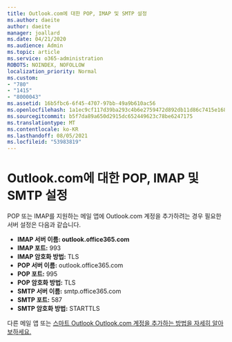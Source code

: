 ```yaml
---
title: Outlook.com에 대한 POP, IMAP 및 SMTP 설정
ms.author: daeite
author: daeite
manager: joallard
ms.date: 04/21/2020
ms.audience: Admin
ms.topic: article
ms.service: o365-administration
ROBOTS: NOINDEX, NOFOLLOW
localization_priority: Normal
ms.custom:
- "780"
- "1415"
- "8000043"
ms.assetid: 16b5fbc6-6f45-4707-97bb-49a9b610ac56
ms.openlocfilehash: 1a1ec9cf117d39ba293c4b6e2759472d892db11d86c7415e1689027aa8a728ba
ms.sourcegitcommit: b5f7da89a650d2915dc652449623c78be6247175
ms.translationtype: MT
ms.contentlocale: ko-KR
ms.lasthandoff: 08/05/2021
ms.locfileid: "53983819"
---
```

# <a name="pop-imap-and-smtp-settings-for-outlookcom"></a>Outlook.com에 대한 POP, IMAP 및 SMTP 설정

POP 또는 IMAP를 지원하는 메일 앱에 Outlook.com 계정을 추가하려는 경우 필요한 서버 설정은 다음과 같습니다.
  
- **IMAP 서버 이름: outlook.office365.com**
- **IMAP 포트:** 993
- **IMAP 암호화 방법:** TLS
- **POP 서버 이름:** outlook.office365.com  
- **POP 포트:** 995  
- **POP 암호화 방법:** TLS  
- **SMTP 서버 이름:** smtp.office365.com
- **SMTP 포트:** 587
- **SMTP 암호화 방법:** STARTTLS

다른 메일 앱 또는 [스마트 Outlook Outlook.com 계정을 추가하는 방법을 자세히 알아보하세요.](https://support.office.com/article/73f3b178-0009-41ae-aab1-87b80fa94970?wt.mc_id=Office_Outlook_com_Alchemy)